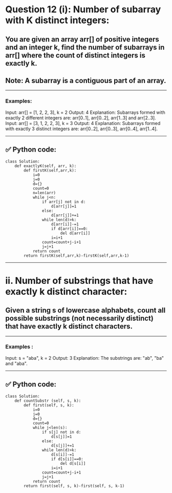 # Question 12 (i): Number of subarray with K distinct integers:

## **You are given an array arr[] of positive integers and an integer k, find the number of subarrays in arr[] where the count of distinct integers is exactly k.**
## Note: A subarray is a contiguous part of an array.

---

### Examples:
Input: arr[] = [1, 2, 2, 3], k = 2
Output: 4
Explanation: Subarrays formed with exactly 2 different integers are: arr[0..1], arr[0..2], arr[1..3] and arr[2..3].
Input: arr[] = [3, 1, 2, 2, 3], k = 3
Output: 4
Explanation: Subarrays formed with exactly 3 distinct integers are: arr[0..2], arr[0..3], arr[0..4], arr[1..4].

---

## ✅ Python code:

```
class Solution:
    def exactlyK(self, arr, k):
        def firstK(self,arr,k):
            i=0
            j=0
            d={}
            count=0
            n=len(arr)
            while j<n:
                if arr[j] not in d:
                    d[arr[j]]=1
                else:
                    d[arr[j]]+=1
                while len(d)>k:
                    d[arr[i]]-=1
                    if d[arr[i]]==0:
                        del d[arr[i]]
                    i=i+1
                count=count+j-i+1
                j=j+1
            return count
        return firstK(self,arr,k)-firstK(self,arr,k-1)
```

---

# ii. Number of substrings that have exactly k distinct character:

## **Given a string s of lowercase alphabets, count all possible substrings (not necessarily distinct) that have exactly k distinct characters.**

---

### Examples :
Input: s = "aba", k = 2
Output: 3
Explanation: The substrings are: "ab", "ba" and "aba".

---

## ✅ Python code:

```
class Solution:
    def countSubstr (self, s, k):
        def first(self, s, k):
            i=0
            j=0
            d={}
            count=0
            while j<len(s):
                if s[j] not in d:
                    d[s[j]]=1
                else:
                    d[s[j]]+=1
                while len(d)>k:
                    d[s[i]]-=1
                    if d[s[i]]==0:
                        del d[s[i]]
                    i=i+1
                count=count+j-i+1
                j=j+1
            return count
        return first(self, s, k)-first(self, s, k-1)

```
